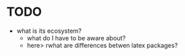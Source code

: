 # TODO
* what is its ecosystem?
    * what do I have to be aware about?
    * here> rwhat are differences betwen latex packages?

